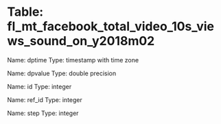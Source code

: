 Table: fl_mt_facebook_total_video_10s_views_sound_on_y2018m02
=============================================================

Name: dptime
Type: timestamp with time zone

Name: dpvalue
Type: double precision

Name: id
Type: integer

Name: ref_id
Type: integer

Name: step
Type: integer

